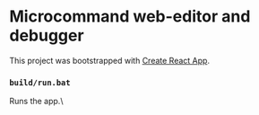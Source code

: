 # Microcommand web-editor and debugger

This project was bootstrapped with [Create React App](https://github.com/facebook/create-react-app).

### `build/run.bat`

Runs the app.\
